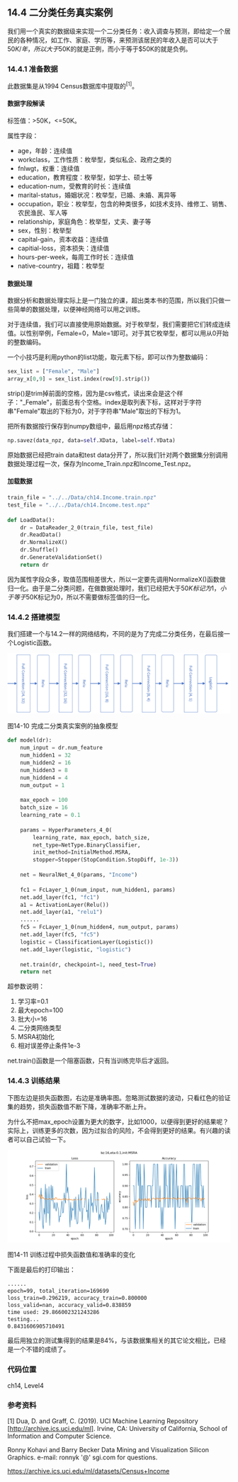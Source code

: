 <!--Copyright © Microsoft Corporation. All rights reserved.
  适用于[License](https://github.com/Microsoft/ai-edu/blob/master/LICENSE.md)版权许可-->

## 14.4 二分类任务真实案例

我们用一个真实的数据级来实现一个二分类任务：收入调查与预测，即给定一个居民的各种情况，如工作、家庭、学历等，来预测该居民的年收入是否可以大于$50K/年，所以大于$50K的就是正例，而小于等于$50K的就是负例。

### 14.4.1 准备数据

此数据集是从1994 Census数据库中提取的$^{[1]}$。

#### 数据字段解读

标签值：>50K，<=50K。

属性字段：

- age，年龄：连续值
- workclass，工作性质：枚举型，类似私企、政府之类的
- fnlwgt，权重：连续值
- education，教育程度：枚举型，如学士、硕士等
- education-num，受教育的时长：连续值
- marital-status，婚姻状况：枚举型，已婚、未婚、离异等
- occupation，职业：枚举型，包含的种类很多，如技术支持、维修工、销售、农民渔民、军人等
- relationship，家庭角色：枚举型，丈夫、妻子等
- sex，性别：枚举型
- capital-gain，资本收益：连续值
- capitial-loss，资本损失：连续值
- hours-per-week，每周工作时长：连续值
- native-country，祖籍：枚举型

#### 数据处理

数据分析和数据处理实际上是一门独立的课，超出类本书的范围，所以我们只做一些简单的数据处理，以便神经网络可以用之训练。

对于连续值，我们可以直接使用原始数据。对于枚举型，我们需要把它们转成连续值。以性别举例，Female=0，Male=1即可。对于其它枚举型，都可以用从0开始的整数编码。

一个小技巧是利用python的list功能，取元素下标，即可以作为整数编码：

```Python
sex_list = ["Female", "Male"]
array_x[0,9] = sex_list.index(row[9].strip())
```

strip()是trim掉前面的空格，因为是csv格式，读出来会是这个样子："_Female"，前面总有个空格。index是取列表下标，这样对于字符串"Female"取出的下标为0，对于字符串"Male"取出的下标为1。

把所有数据按行保存到numpy数组中，最后用npz格式存储：
```Python
np.savez(data_npz, data=self.XData, label=self.YData)
```
原始数据已经把train data和test data分开了，所以我们针对两个数据集分别调用数据处理过程一次，保存为Income_Train.npz和Income_Test.npz。

#### 加载数据

```Python
train_file = "../../Data/ch14.Income.train.npz"
test_file = "../../Data/ch14.Income.test.npz"

def LoadData():
    dr = DataReader_2_0(train_file, test_file)
    dr.ReadData()
    dr.NormalizeX()
    dr.Shuffle()
    dr.GenerateValidationSet()
    return dr
```

因为属性字段众多，取值范围相差很大，所以一定要先调用NormalizeX()函数做归一化。由于是二分类问题，在做数据处理时，我们已经把大于$50K标记为1，小于等于$50K标记为0，所以不需要做标签值的归一化。

### 14.4.2 搭建模型

我们搭建一个与14.2一样的网络结构，不同的是为了完成二分类任务，在最后接一个Logistic函数。

<img src="../Images/14/income_net.png" />

图14-10 完成二分类真实案例的抽象模型

```Python
def model(dr):
    num_input = dr.num_feature
    num_hidden1 = 32
    num_hidden2 = 16
    num_hidden3 = 8
    num_hidden4 = 4
    num_output = 1

    max_epoch = 100
    batch_size = 16
    learning_rate = 0.1

    params = HyperParameters_4_0(
        learning_rate, max_epoch, batch_size,
        net_type=NetType.BinaryClassifier,
        init_method=InitialMethod.MSRA,
        stopper=Stopper(StopCondition.StopDiff, 1e-3))

    net = NeuralNet_4_0(params, "Income")

    fc1 = FcLayer_1_0(num_input, num_hidden1, params)
    net.add_layer(fc1, "fc1")
    a1 = ActivationLayer(Relu())
    net.add_layer(a1, "relu1")
    ......
    fc5 = FcLayer_1_0(num_hidden4, num_output, params)
    net.add_layer(fc5, "fc5")
    logistic = ClassificationLayer(Logistic())
    net.add_layer(logistic, "logistic")

    net.train(dr, checkpoint=1, need_test=True)
    return net
```

超参数说明：

1. 学习率=0.1
2. 最大epoch=100
3. 批大小=16
4. 二分类网络类型
5. MSRA初始化
6. 相对误差停止条件1e-3

net.train()函数是一个阻塞函数，只有当训练完毕后才返回。

### 14.4.3 训练结果

下图左边是损失函数图，右边是准确率图。忽略测试数据的波动，只看红色的验证集的趋势，损失函数值不断下降，准确率不断上升。

为什么不把max_epoch设置为更大的数字，比如1000，以便得到更好的结果呢？实际上，训练更多的次数，因为过拟合的风险，不会得到更好的结果。有兴趣的读者可以自己试验一下。

<img src="../Images/14/income_loss.png" />

图14-11 训练过程中损失函数值和准确率的变化

下面是最后的打印输出：

```
......
epoch=99, total_iteration=169699
loss_train=0.296219, accuracy_train=0.800000
loss_valid=nan, accuracy_valid=0.838859
time used: 29.866002321243286
testing...
0.8431606905710491
```

最后用独立的测试集得到的结果是84%，与该数据集相关的其它论文相比，已经是一个不错的成绩了。

### 代码位置

ch14, Level4

### 参考资料

[1] Dua, D. and Graff, C. (2019). UCI Machine Learning Repository [http://archive.ics.uci.edu/ml]. Irvine, CA: University of California, School of Information and Computer Science. 

Ronny Kohavi and Barry Becker 
Data Mining and Visualization 
Silicon Graphics. 
e-mail: ronnyk '@' sgi.com for questions. 

https://archive.ics.uci.edu/ml/datasets/Census+Income
